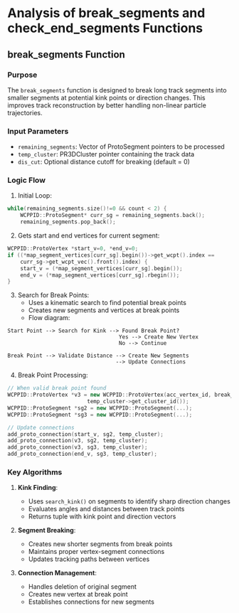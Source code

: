 # Analysis of break_segments and check_end_segments Functions

## break_segments Function

### Purpose
The `break_segments` function is designed to break long track segments into smaller segments at potential kink points or direction changes. This improves track reconstruction by better handling non-linear particle trajectories.

### Input Parameters
- `remaining_segments`: Vector of ProtoSegment pointers to be processed
- `temp_cluster`: PR3DCluster pointer containing the track data
- `dis_cut`: Optional distance cutoff for breaking (default = 0)

### Logic Flow

1. Initial Loop:
```cpp
while(remaining_segments.size()!=0 && count < 2) {
    WCPPID::ProtoSegment* curr_sg = remaining_segments.back();
    remaining_segments.pop_back();
```

2. Gets start and end vertices for current segment:
```cpp
WCPPID::ProtoVertex *start_v=0, *end_v=0;
if ((*map_segment_vertices[curr_sg].begin())->get_wcpt().index == 
    curr_sg->get_wcpt_vec().front().index) {
    start_v = (*map_segment_vertices[curr_sg].begin());
    end_v = (*map_segment_vertices[curr_sg].rbegin());
}
```

3. Search for Break Points:
   - Uses a kinematic search to find potential break points 
   - Creates new segments and vertices at break points
   - Flow diagram:

```
Start Point --> Search for Kink --> Found Break Point? 
                                   Yes --> Create New Vertex
                                   No --> Continue
                                   
Break Point --> Validate Distance --> Create New Segments
                                  --> Update Connections
```

4. Break Point Processing:
```cpp
// When valid break point found
WCPPID::ProtoVertex *v3 = new WCPPID::ProtoVertex(acc_vertex_id, break_wcp, 
                         temp_cluster->get_cluster_id());
WCPPID::ProtoSegment *sg2 = new WCPPID::ProtoSegment(...);
WCPPID::ProtoSegment *sg3 = new WCPPID::ProtoSegment(...);

// Update connections
add_proto_connection(start_v, sg2, temp_cluster);
add_proto_connection(v3, sg2, temp_cluster); 
add_proto_connection(v3, sg3, temp_cluster);
add_proto_connection(end_v, sg3, temp_cluster);
```

### Key Algorithms

1. **Kink Finding**:
   - Uses `search_kink()` on segments to identify sharp direction changes
   - Evaluates angles and distances between track points
   - Returns tuple with kink point and direction vectors

2. **Segment Breaking**:
   - Creates new shorter segments from break points
   - Maintains proper vertex-segment connections
   - Updates tracking paths between vertices

3. **Connection Management**:
   - Handles deletion of original segment
   - Creates new vertex at break point
   - Establishes connections for new segments

